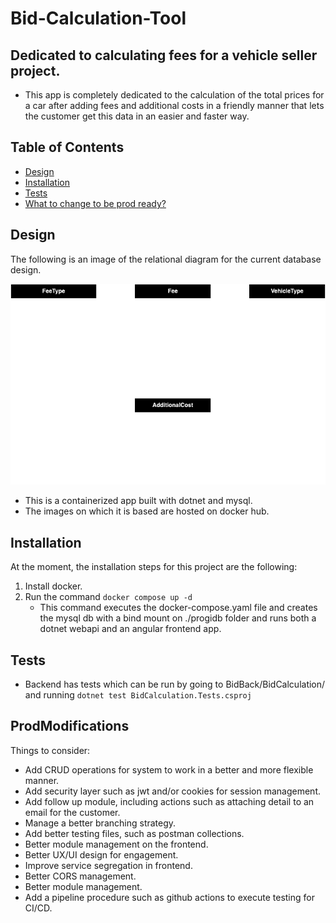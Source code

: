 # Bid-Calculation-Tool

## Dedicated to calculating fees for a vehicle seller project.

- This app is completely dedicated to the calculation of the total prices for a car after adding fees and additional costs in a friendly manner that lets the customer get this data in an easier and faster way.

## Table of Contents

- [Design](#design)
- [Installation](#installation)
- [Tests](#tests)
- [What to change to be prod ready?](#prodModifications)

## Design

The following is an image of the relational diagram for the current database design.

![relational diagram](./Db/Progi%20Relational.png)

- This is a containerized app built with dotnet and mysql. 
- The images on which it is based are hosted on docker hub.

## Installation

At the moment, the installation steps for this project are the following: 
1. Install docker.
2. Run the command  ```docker compose up -d```
    - This command executes the docker-compose.yaml file and creates the mysql db with a bind mount on ./progidb folder and runs both a dotnet webapi and an angular frontend app.

## Tests
- Backend has tests which can be run by going to BidBack/BidCalculation/ and running ```dotnet test BidCalculation.Tests.csproj```

## ProdModifications
Things to consider:
- Add CRUD operations for system to work in a better and more flexible manner.
- Add security layer such as jwt and/or cookies for session management.
- Add follow up module, including actions such as attaching detail to an email for the customer.
- Manage a better branching strategy.
- Add better testing files, such as postman collections.
- Better module management on the frontend.
- Better UX/UI design for engagement. 
- Improve service segregation in frontend.
- Better CORS management.
- Better module management.
- Add a pipeline procedure such as github actions to execute testing for CI/CD.

